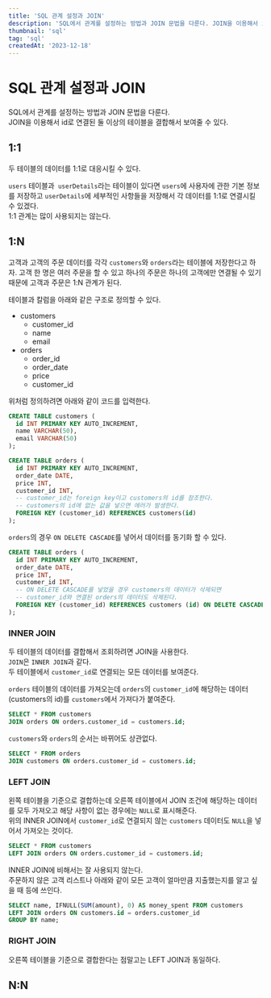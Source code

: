 ```yaml
---
title: 'SQL 관계 설정과 JOIN'
description: 'SQL에서 관계를 설정하는 방법과 JOIN 문법을 다룬다. JOIN을 이용해서 id로 연결된 둘 이상의 테이블을 결합해서 보여줄 수 있다.'
thumbnail: 'sql'
tag: 'sql'
createdAt: '2023-12-18'
---
```


# SQL 관계 설정과 JOIN

SQL에서 관계를 설정하는 방법과 JOIN 문법을 다룬다.\
JOIN을 이용해서 id로 연결된 둘 이상의 테이블을 결합해서 보여줄 수 있다.

## 1:1

두 테이블의 데이터를 1:1로 대응시킬 수 있다.

`users` 테이블과` userDetails`라는 테이블이 있다면 `users`에 사용자에 관한 기본 정보를 저장하고 `userDetails`에 세부적인 사항들을 저장해서 각 데이터를 1:1로 연결시킬 수 있겠다.\
1:1 관계는 많이 사용되지는 않는다.

## 1:N

고객과 고객의 주문 데이터를 각각 `customers`와 `orders`라는 테이블에 저장한다고 하자.
고객 한 명은 여러 주문을 할 수 있고 하나의 주문은 하나의 고객에만 연결될 수 있기 때문에 고객과 주문은 1:N 관계가 된다.

테이블과 칼럼을 아래와 같은 구조로 정의할 수 있다.

- customers
  - customer_id
  - name
  - email
- orders
  - order_id
  - order_date
  - price
  - customer_id

위처럼 정의하려면 아래와 같이 코드를 입력한다.

```sql
CREATE TABLE customers (
  id INT PRIMARY KEY AUTO_INCREMENT,
  name VARCHAR(50),
  email VARCHAR(50)
);

CREATE TABLE orders (
  id INT PRIMARY KEY AUTO_INCREMENT,
  order_date DATE,
  price INT,
  customer_id INT,
  -- customer_id는 foreign key이고 customers의 id를 참조한다.
  -- customers의 id에 없는 값을 넣으면 에러가 발생한다.
  FOREIGN KEY (customer_id) REFERENCES customers(id)
);
```

`orders`의 경우 `ON DELETE CASCADE`를 넣어서 데이터를 동기화 할 수 있다.

```sql
CREATE TABLE orders (
  id INT PRIMARY KEY AUTO_INCREMENT,
  order_date DATE,
  price INT,
  customer_id INT,
  -- ON DELETE CASCADE를 넣었을 경우 customers의 데이터가 삭제되면
  -- customer_id와 연결된 orders의 데이터도 삭제된다.
  FOREIGN KEY (customer_id) REFERENCES customers (id) ON DELETE CASCADE
);
```

### INNER JOIN

두 테이블의 데이터를 결합해서 조회하려면 JOIN을 사용한다.\
`JOIN`은 `INNER JOIN`과 같다.\
두 테이블에서 `customer_id`로 연결되는 모든 데이터를 보여준다.

`orders` 테이블의 데이터를 가져오는데 `orders`의 `customer_id`에 해당하는 데이터(customers의 id)를 `customers`에서 가져다가 붙여준다.

```sql
SELECT * FROM customers
JOIN orders ON orders.customer_id = customers.id;
```

`customers`와 `orders`의 순서는 바뀌어도 상관없다.

```sql
SELECT * FROM orders
JOIN customers ON orders.customer_id = customers.id;
```

### LEFT JOIN

왼쪽 테이블을 기준으로 결합하는데 오른쪽 테이블에서 JOIN 조건에 해당하는 데이터를 모두 가져오고 해당 사항이 없는 경우에는 `NULL`로 표시해준다.\
위의 INNER JOIN에서 `customer_id`로 연결되지 않는 `customers` 데이터도 `NULL`을 넣어서 가져오는 것이다.

```sql
SELECT * FROM customers
LEFT JOIN orders ON orders.customer_id = customers.id;
```

INNER JOIN에 비해서는 잘 사용되지 않는다.\
주문하지 않은 고객 리스트나 아래와 같이 모든 고객이 얼마만큼 지출했는지를 알고 싶을 때 등에 쓰인다.

```sql
SELECT name, IFNULL(SUM(amount), 0) AS money_spent FROM customers
LEFT JOIN orders ON customers.id = orders.customer_id
GROUP BY name;
```

### RIGHT JOIN

오른쪽 테이블을 기준으로 결합한다는 점말고는 LEFT JOIN과 동일하다.

## N:N
